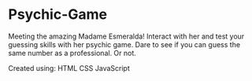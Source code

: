 # Psychic-Game


Meeting the amazing Madame Esmeralda!
Interact with her and test your guessing skills with her psychic game. Dare to see if you can guess the same number as a professional. Or not.

Created using:
HTML
CSS
JavaScript
